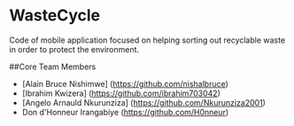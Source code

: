 # WasteCycle
Code of mobile application focused on helping sorting out recyclable waste in order to protect the environment.

##Core Team Members
- [Alain Bruce Nishimwe] (https://github.com/nishalbruce)
- [Ibrahim Kwizera] (https://github.com/ibrahim703042)
- [Angelo Arnauld Nkurunziza] (https://github.com/Nkurunziza2001)
- Don d'Honneur Irangabiye (https://github.com/H0nneur)